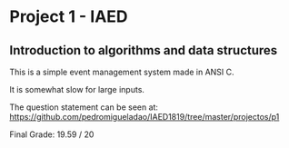 # Project 1 - IAED
## Introduction to algorithms and data structures

This is a simple event management system made in ANSI C.

It is somewhat slow for large inputs.

The question statement can be seen at:
https://github.com/pedromigueladao/IAED1819/tree/master/projectos/p1

Final Grade: 19.59 / 20
